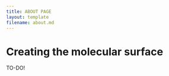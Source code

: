 ```yaml
---
title: ABOUT PAGE
layout: template
filename: about.md
--- 
```


# Creating the molecular surface
TO-DO!
